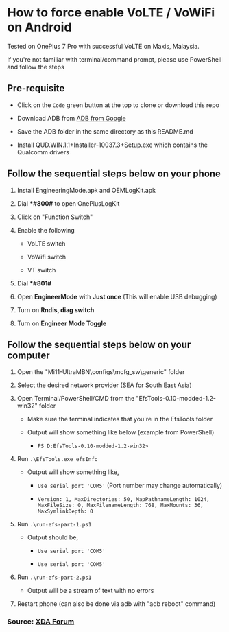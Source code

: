 # How to force enable VoLTE / VoWiFi on Android

Tested on OnePlus 7 Pro with successful VoLTE on Maxis, Malaysia.

If you're not familiar with terminal/command prompt, please use PowerShell and follow the steps

## Pre-requisite

-   Click on the `Code` green button at the top to clone or download this repo

-   Download ADB from [ADB from Google](https://developer.android.com/studio/releases/platform-tools)

-   Save the ADB folder in the same directory as this README.md

-   Install QUD.WIN.1.1+Installer-10037.3+Setup.exe which contains the Qualcomm drivers

## Follow the sequential steps below on your phone

1. Install EngineeringMode.apk and OEMLogKit.apk

2. Dial **\*#800#** to open OnePlusLogKit

3. Click on "Function Switch"

4. Enable the following

    - VoLTE switch

    - VoWifi switch

    - VT switch

5. Dial **\*#801#**

6. Open **EngineerMode** with **Just once** (This will enable USB debugging)

7. Turn on **Rndis, diag switch**

8. Turn on **Engineer Mode Toggle**

## Follow the sequential steps below on your computer

1. Open the "Mi11-UltraMBN\configs\mcfg_sw\generic" folder

2. Select the desired network provider (SEA for South East Asia)

3. Open Terminal/PowerShell/CMD from the "EfsTools-0.10-modded-1.2-win32" folder

    - Make sure the terminal indicates that you're in the EfsTools folder

    - Output will show something like below (example from PowerShell)

        - `PS D:EfsTools-0.10-modded-1.2-win32>`

4. Run `.\EfsTools.exe efsInfo`

    - Output will show something like,

        - `Use serial port 'COM5'` (Port number may change automatically)

        - `Version: 1, MaxDirectories: 50, MapPathnameLength: 1024, MaxFileSize: 0, MaxFilenameLength: 768, MaxMounts: 36, MaxSymlinkDepth: 0`

5. Run `.\run-efs-part-1.ps1`

    - Output should be,

        - `Use serial port 'COM5'`

        - `Use serial port 'COM5'`

6. Run `.\run-efs-part-2.ps1`

    - Output will be a stream of text with no errors

7. Restart phone (can also be done via adb with "adb reboot" command)

### Source: [XDA Forum](https://forum.xda-developers.com/t/guide-activate-volte-vowifi-oos-11-ob1-ob2.4223967/)
